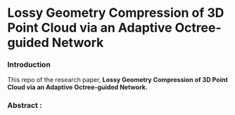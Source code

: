 # Lossy Geometry Compression of 3D Point Cloud via an Adaptive Octree-guided Network

### Introduction

This repo of the research paper, **Lossy Geometry Compression of 3D Point Cloud via an Adaptive Octree-guided Network.**

### Abstract :

